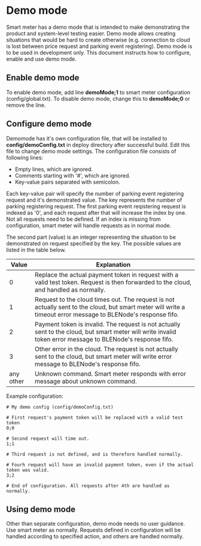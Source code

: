 # Demo mode

Smart meter has a demo mode that is intended to make demonstrating the product and system-level testing easier. 
Demo mode allows creating situations that would be hard to create otherwise (e.g. connection to cloud is lost between 
price request and parking event registering). Demo mode is to be used in development only.
This document instructs how to configure, enable and use demo mode.

## Enable demo mode

To enable demo mode, add line **demoMode;1** to smart meter configuration (config/global.txt). To disable demo mode, 
change this to **demoMode;0** or remove the line.

## Configure demo mode

Demomode has it's own configuration file, that will be installed to **config/demoConfig.txt** in deploy directory after 
successful build. Edit this file to change demo mode settings. The configuration file consists of following lines:

- Empty lines, which are ignored.
- Comments starting with '#', which are ignored.
- Key-value pairs separated with semicolon.

Each key-value pair will specify the number of parking event registering request and it's demonstrated value. The key
represents the number of parking registering request. The first parking event reqistering request is indexed as '0', 
and each request after that will increase the index by one. Not all requests need to be defined. 
If an index is missing from configuration, smart meter will handle requests as in normal mode.

The second part (value) is an integer representing the situation to be demonstrated on request specified by the key.
The possible values are listed in the table below.

Value | Explanation
---|---
0 | Replace the actual payment token in request with a valid test token. Request is then forwarded to the cloud, and handled as normally.
1 | Request to the cloud times out. The request is not actually sent to the cloud, but smart meter will write a timeout error message to BLENode's response fifo.
2 | Payment token is invalid. The request is not actually sent to the cloud, but smart meter will write invalid token error message to BLENode's response fifo.
3 | Other error in the cloud. The request is not actually sent to the cloud, but smart meter will write error message to BLENode's response fifo.
any other | Unknown command. Smart meter responds with error message about unknown command.

Example configuration:
```
# My demo config (config/demoConfig.txt)

# First request's payment token will be replaced with a valid test token
0;0

# Second request will time out.
1;1

# Third request is not defined, and is therefore handled normally.

# Fourh request will have an invalid payment token, even if the actual token was valid.
3;2

# End of configuration. All requests after 4th are handled as normally.
```

## Using demo mode

Other than separate configuration, demo mode needs no user guidance. Use smart meter as normally. Requests defined in 
configuration will be handled according to specified action, and others are handled normally.

